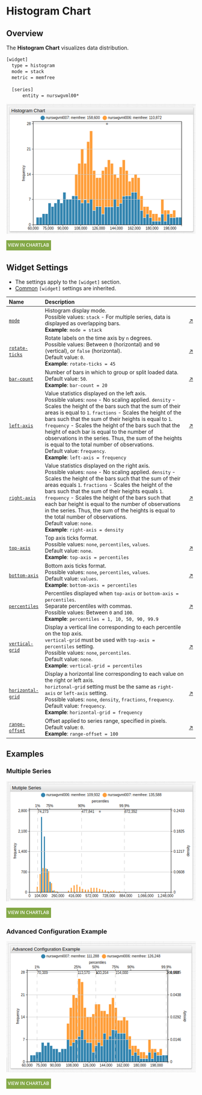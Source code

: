 # Histogram Chart

## Overview

The **Histogram Chart** visualizes data distribution.

```ls
[widget]
  type = histogram
  mode = stack
  metric = memfree

  [series]
      entity = nurswgvml00*
```

![](./images/histogram-title-chart.png)

[![](../../images/button.png)](https://apps.axibase.com/chartlab/29223f00)

## Widget Settings

* The settings apply to the `[widget]` section.
* [Common](../shared/README.md#widget-settings) `[widget]` settings are inherited.

Name | Description | &nbsp;
:--|:--|:--
<a name="mode"></a>[`mode`](#mode)|Histogram display mode.<br>Possible values: `stack` - For multiple series, data is displayed as overlapping bars.<br>**Example**: `mode = stack`|[↗](https://apps.axibase.com/chartlab/367059ea)
<a name="rotate-ticks"></a>[`rotate-ticks`](#rotate-ticks)| Rotate labels on the time axis by `n` degrees.<br>Possible values: Between `0` (horizontal) and `90` (vertical), or `false` (horizontal).<br>Default value: `0`.<br>**Example**: `rotate-ticks = 45`|[↗](https://apps.axibase.com/chartlab/828a5b0a)
<a name="bar-count"></a>[`bar-count`](#bar-count)|Number of bars in which to group or split loaded data.<br>Default value: `50`.<br>**Example**: `bar-count = 20`|[↗](https://apps.axibase.com/chartlab/f3017148)|
<a name="left-axis"></a>[`left-axis`](#left-axis)|Value statistics displayed on the left axis.<br>Possible values: `none` - No scaling applied. `density` - Scales the height of the bars such that the sum of their areas is equal to `1`. `fractions` - Scales the height of the bars such that the sum of their heights is equal to `1`. `frequency` - Scales the height of the bars such that the height of each bar is equal to the number of observations in the series. Thus, the sum of the heights is equal to the total number of observations.<br>Default value: `frequency`.<br>**Example**: `left-axis = frequency`|[↗](https://apps.axibase.com/chartlab/77a75ae6)
<a name="right-axis"></a>[`right-axis`](#right-axis)|Value statistics displayed on the right axis.<br>Possible values: `none` - No scaling applied. `density` - Scales the height of the bars such that the sum of their areas equals `1`. `fractions` - Scales the height of the bars such that the sum of their heights equals `1`. `frequency` - Scales the height of the bars such that each bar height is equal to the number of observations in the series. Thus, the sum of the heights is equal to the total number of observations.<br>Default value: `none`.<br>**Example**: `right-axis = density`|[↗](https://apps.axibase.com/chartlab/b9b40bc1)
<a name="top-axis"></a>[`top-axis`](#top-axis)|Top axis ticks format.<br>Possible values: `none`, `percentiles`, `values`.<br>Default value: `none`.<br>**Example**: `top-axis = percentiles`|[↗](https://apps.axibase.com/chartlab/b0e4f38c)
<a name="bottom-axis"></a>[`bottom-axis`](#bottom-axis)|Bottom axis ticks format.<br>Possible values: `none`, `percentiles`, `values`.<br>Default value: `values`.<br>**Example**: `bottom-axis = percentiles`|[↗](https://apps.axibase.com/chartlab/02095f76)
<a name="percentiles"></a>[`percentiles`](#percentiles)|Percentiles displayed when `top-axis` or `bottom-axis = percentiles`.<br>Separate percentiles with commas.<br>Possible values: Between `0` and `100`.<br>**Example**: `percentiles = 1, 10, 50, 90, 99.9`|[↗](https://apps.axibase.com/chartlab/1ce3a755)
<a name="vertical-grid"></a>[`vertical-grid`](#vertical-grid)|Display a vertical line corresponding to each percentile on the top axis.<br>`vertical-grid` must be used with `top-axis = percentiles` setting.<br>Possible values: `none`, `percentiles`.<br>Default value: `none`.<br>**Example**: `vertical-grid = percentiles`|[↗](https://apps.axibase.com/chartlab/eb4be3f6)
<a name="horizontal-grid"></a>[`horizontal-grid`](#horizontal-grid)|Display a horizontal line corresponding to each value on the right or left axis.<br>`horiztonal-grid` setting must be the same as `right-axis` or `left-axis` setting.<br>Possible values: `none`, `density`, `fractions`, `frequency`.<br>Default value: `frequency`.<br>**Example**: `horizontal-grid = frequency`|[↗](https://apps.axibase.com/chartlab/83a8b00e)
<a name="range-offset"></a>[`range-offset`](#range-offset)| Offset applied to series range, specified in pixels.<br>Default value: `0`.<br>**Example**:  `range-offset = 100`| [↗](https://apps.axibase.com/chartlab/82d214ae)

## Examples

### Multiple Series

![](./images/multiple-series.png)

[![](../../images/button.png)](https://apps.axibase.com/chartlab/6f9bf2a8)

### Advanced Configuration Example

![](./images/advanced-configuration.png)

[![](../../images/button.png)](https://apps.axibase.com/chartlab/bd60b57f)